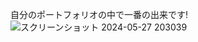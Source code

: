 自分のポートフォリオの中で一番の出来です!
![スクリーンショット 2024-05-27 203039](https://github.com/yama-is-bocchi/portfolio5-Bookapp-GO-Next.js/assets/152857263/84ea107a-9256-415f-84eb-a05f9c0d2cde)
